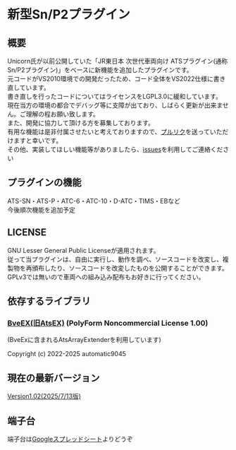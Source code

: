 # 新型Sn/P2プラグイン  
## 概要  
Unicorn氏が以前公開していた「JR東日本 次世代車両向け ATSプラグイン(通称Sn/P2プラグイン)」をベースに新機能を追加したプラグインです。  
元コードがVS2010環境での開発だったため、コード全体をVS2022仕様に書き直しています。  
書き直しを行ったコードについてはライセンスをLGPL3.0に緩和しています。  
現在当方の環境の都合でデバッグ等に支障が出ており、しばらく更新が出来ません。ご理解の程お願い致します。  
また、開発に協力して頂ける方を募集しております。  
有用な機能は是非付属させたいと考えておりますので、[プルリク](https://github.com/TomyRailway/NewSnP2/pulls)を送っていただけますと幸いです。  
その他、実装してほしい機能等がありましたら、[issues](https://github.com/TomyRailway/NewSnP2/issues)を利用してご連絡ください

## プラグインの機能
ATS-SN・ATS-P・ATC-6・ATC-10・D-ATC・TIMS・EBなど  
今後順次機能を追加予定

## LICENSE
GNU Lesser General Public Licenseが適用されます。  
従って当プラグインは、自由に実行し、動作を調べ、ソースコードを改変し、複製物を再頒布したり、ソースコードを改変したものを公開することができます。  
GPLv3では無いので車両への組み込み配布もお好きに行ってください。

## 依存するライブラリ
### [BveEX(旧AtsEX)](https://github.com/automatic9045/BveEX) (PolyForm Noncommercial License 1.00)  
(BveExに含まれるAtsArrayExtenderを利用しています)

Copyright (c) 2022-2025 automatic9045

## 現在の最新バージョン
[Version1.02(2025/7/13版)](https://github.com/TomyRailway/NewSnp2/releases/tag/Version1.02)

## 端子台
端子台は[Googleスプレッドシート](https://docs.google.com/spreadsheets/d/1hismVojo9I8iO6cHoQmOT9DAAMhSxIcc)よりどうぞ
